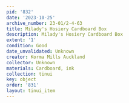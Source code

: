 ```yaml
---
pid: '832'
date: '2023-10-25'
archive_number: 23-01/2-4-63
title: Milady's Hosiery Cardboard Box
description: Milady's Hosiery Cardboard Box
extent: '1'
condition: Good
date_unvalidated: Unknown
creator: Korma Mills Auckland
collector: Unknown
materials: Cardboard, ink
collection: tinui
key: object
order: '831'
layout: tinui_item
---
```

